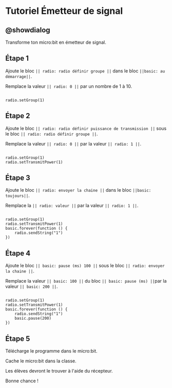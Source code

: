 
# Tutoriel Émetteur de signal

## @showdialog

Transforme ton micro:bit en émetteur de signal.

## Étape 1

Ajoute le bloc ``|| radio: radio définir groupe ||`` dans le bloc ``||basic: au démarrage||``.

Remplace la valeur ``|| radio: 0 ||`` par un nombre de 1 à 10.


```blocks

radio.setGroup(1)

```

## Étape 2

Ajoute le bloc ``|| radio: radio définir puissance de transmission ||`` sous le bloc ``|| radio: radio définir groupe ||``.

Remplace la valeur ``|| radio: 0 ||`` par la valeur ``|| radio: 1 ||``.


```blocks

radio.setGroup(1)
radio.setTransmitPower(1)

```

## Étape 3

Ajoute le bloc ``|| radio: envoyer la chaine ||`` dans le bloc ``||basic: toujours||``.

Remplace la ``|| radio: valeur ||`` par la valeur ``|| radio: 1 ||``.


```blocks

radio.setGroup(1)
radio.setTransmitPower(1)
basic.forever(function () {
    radio.sendString("1")
})

```

## Étape 4

Ajoute le bloc ``|| basic: pause (ms) 100 ||`` sous le bloc ``|| radio: envoyer la chaine ||``.

Remplace la valeur ``|| basic: 100 ||`` du bloc ``|| basic: pause (ms) ||``par la valeur ``|| basic: 200 ||``.


```blocks

radio.setGroup(1)
radio.setTransmitPower(1)
basic.forever(function () {
    radio.sendString("1")
    basic.pause(200)
})

```

## Étape 5

Télécharge le programme dans le micro:bit.

Cache le micro:bit dans la classe.

Les élèves devront le trouver à l'aide du récepteur.

Bonne chance !

